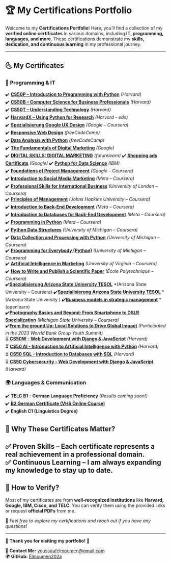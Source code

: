 # 🏆 **My Certifications Portfolio**  

Welcome to my **Certifications Portfolio**! Here, you’ll find a collection of my **verified online certificates** in various domains, including **IT, programming, languages, and more**. These certifications demonstrate my **skills, dedication, and continuous learning** in my professional journey.  

---  

## 🌜 **My Certificates**  

### 🎯 **Programming & IT**  
✔️ [**CS50P – Introduction to Programming with Python**](https://certificates.cs50.io/b1b40aca-5873-48f4-b612-21cd620c7ef1.pdf?size=letter) *(Harvard)*  
✔️ [**CS50B – Computer Science for Business Professionals**](https://cs50.harvard.edu/certificates/6aeb94b2-0240-408d-87de-6fc6cb0f5fd3) *(Harvard)*  
✔️ [**CS50T – Understanding Technology**](https://cs50.harvard.edu/certificates/c89db163-0672-4af1-b17e-6c3ea5cb34a2) *(Harvard)*  <br>
✔️ [**HarvardX – Using Python for Research**](https://courses.edx.org/certificates/131ec972ddd94fb386bd099d387822d7?_gl=1*141hiaf*_gcl_au*NDY2MTM2NDIzLjE3Mzg4NTk2MTA.*_ga*MTAxNjA0OTE0Ni4xNzA3NTk5ODE2*_ga_D3KS4KMDT0*MTczODg1OTYwNi4zLjEuMTczODg2MDA3NC4yMi4wLjA.) *(Harvard - edx)*  
✔️ [**Spezialisierung Google UX Design**](https://www.coursera.org/account/accomplishments/specialization/BZK94C3REKAM) *(Google – Coursera)*  
✔️ [**Responsive Web Design**](https://www.freecodecamp.org/certification/josef202a/responsive-web-design) *(freeCodeCamp)*  
✔️ [**Data Analysis with Python**](https://www.freecodecamp.org/certification/josef202a/data-analysis-with-python-v7) *(freeCodeCamp)*  
✔️ [**The Fundamentals of Digital Marketing**](https://drive.google.com/file/d/1tTeduDdSt49qXajoqTU2lyYWoxuikQpj/view?usp=sharing) *(Google)*  <br>
✔️ [**DIGITAL SKILLS: DIGITAL MARKETING**](https://drive.google.com/file/d/1_P2sCcPwpJNzW-wMdhOHuZdcurhRv1cD/view?usp=sharing) *(futurelearn)* 
✔️ [**Shopping ads Certificats**](https://drive.google.com/file/d/1R8X5jpne74SXoLain9VRnrKUmMdHC5WZ/view?usp=sharing) *(Google)* 
✔️ [**Python for Data Science**](https://drive.google.com/file/d/1xx265jUnZrKMO-CS7bxK5NCo1JIkWlEd/view?usp=sharing) *(IBM)*  
✔️ [**Foundations of Project Management**](https://www.coursera.org/account/accomplishments/records/THXWBVSHWBNY) *(Google – Coursera)*  
✔️ [**Introduction to Social Media Marketing**](https://www.coursera.org/account/accomplishments/records/XZRKP5SGBRRS) *(Meta – Coursera)*  
✔️ [**Professional Skills for International Business**](https://www.coursera.org/account/accomplishments/records/ZZN9M33T7XDU) *(University of London – Coursera)*  
✔️ [**Principles of Management**](https://www.coursera.org/account/accomplishments/records/S6SMV73VLFDN) *(Johns Hopkins University – Coursera)*  
✔️ [**Introduction to Back-End Development**](https://www.coursera.org/account/accomplishments/records/BZM97P32S53W) *(Meta – Coursera)*  
✔️ [**Introduction to Databases for Back-End Development**](https://www.coursera.org/account/accomplishments/records/TP4MLDDFD5WW) *(Meta – Coursera)*  
✔️ [**Programming in Python**](https://www.coursera.org/account/accomplishments/records/PTFFYGMLM6QW) *(Meta – Coursera)*  
✔️ [**Python Data Structures**](https://www.coursera.org/account/accomplishments/verify/2RX3D2V2CPQH) *(University of Michigan – Coursera)*  
✔️ [**Data Collection and Processing with Python**](https://www.coursera.org/account/accomplishments/verify/PWB3YZSGBKTW) *(University of Michigan – Coursera)*  
✔️ [**Programming for Everybody (Python)**](https://www.coursera.org/account/accomplishments/records/ZTW7RR53AHKQ) *(University of Michigan – Coursera)*  
✔️ [**Artificial Intelligence in Marketing**](https://www.coursera.org/account/accomplishments/records/WLMHDHMWFM4Y) *(University of Virginia – Coursera)*  
✔️ [**How to Write and Publish a Scientific Paper**](https://www.coursera.org/account/accomplishments/records/BZYCXN3R53EB) *(École Polytechnique – Coursera)*  
✔️[**Spezialisierung Arizona State University TESOL**](https://www.coursera.org/account/accomplishments/specialization/MJRTEL6NXDRJ) *(Arizona State University – Coursera)
✔️[**Spezialisierung Arizona State University TESOL**](https://drive.google.com/file/d/1-CMjB808TFumIFbQF6zdA_weacIug2fM/view?usp=sharing) *(Arizona State University )
✔️[**Business models in strategic management**](https://drive.google.com/file/d/1CuYRiynkyNfA40dU8-C3xqKL1Vf1WJYf/view?usp=sharing) *(openlearn)
<br>
✔️[**Photography Basics and Beyond: From Smartphone to DSLR Specialization**](https://www.coursera.org/account/accomplishments/specialization/VZGPTUMHH65P) *(Michigan State University – Coursera)*  
✔️[**From the ground Up: Local Solutions to Drive Global Impact**](https://drive.google.com/file/d/18dgUP7lnRbijUkhbj6mtVgcztuEWyauJ/view?usp=sharing) *(Participated in the 2023 Worrld Bank Group Youth Summit)*  
⏳ [**CS50W - Web Development with Django & JavaScript**](https://cs50.harvard.edu/certificates/) *(Harvard)*  
⏳ [**CS50 AI - Introduction to Artificial Intelligence with Python**](https://pll.harvard.edu/course/cs50s-introduction-artificial-intelligence-python) *(Harvard)*  
⏳ [**CS50 SQL - Introduction to Databases with SQL**](https://pll.harvard.edu/course/cs50s-introduction-databases-sql) *(Harvard)*  
⏳ [**CS50 Cybersecurity - Web Development with Django & JavaScript**](https://pll.harvard.edu/course/cs50s-introduction-cybersecurity) *(Harvard)*  

### 🌍 **Languages & Communication**  
✔️ **[TELC B1 – German Language Proficiency](https://www.telc.net/en/candidates/results.html)** *(Results coming soon!)*  
✔️ **[B2 German Certificate (VHS Online Course)](https://www.vhs.de/)**  
✔️ **English C1 (Linguistics Degree)**  


## 🏅 **Why These Certificates Matter?**  

✅ **Proven Skills** – Each certificate represents a real achievement in a professional domain.  
✅ **Continuous Learning** – I am always expanding my knowledge to stay up to date.  
---  

## 📂 **How to Verify?**  

Most of my certificates are from **well-recognized institutions** like **Harvard, Google, IBM, Cisco, and TELC**. You can verify them using the provided links or request **official PDFs** from me.  

📌 *Feel free to explore my certifications and reach out if you have any questions!*  

---  

🚀 **Thank you for visiting my portfolio!** 🚀  

📧 **Contact Me:** youssoufelmoumen@gmail.com  
🌍 **GitHub:** [Elmoumen202a](https://github.com/Elmoumen202a) 

